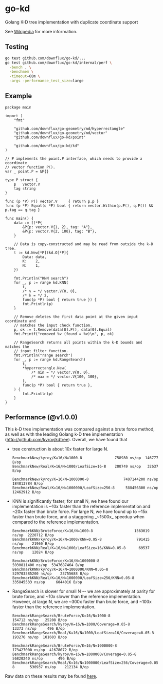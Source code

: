 # go-kd

Golang K-D tree implementation with duplicate coordinate support

See [Wikipedia](https://en.wikipedia.org/wiki/K-d_tree) for more information.

## Testing

```bash
go test github.com/downflux/go-kd/...
go test github.com/downflux/go-kd/internal/perf \
  -bench . \
  -benchmem \
  -timeout=60m \
  -args -performance_test_size=large
```

## Example

```golang
package main

import (
	"fmt"

	"github.com/downflux/go-geometry/nd/hyperrectangle"
	"github.com/downflux/go-geometry/nd/vector"
	"github.com/downflux/go-kd/point"

	"github.com/downflux/go-kd/kd"
)

// P implements the point.P interface, which needs to provide a coordinate
// vector function P().
var _ point.P = &P{}

type P struct {
	p   vector.V
	tag string
}

func (p *P) P() vector.V     { return p.p }
func (p *P) Equal(q *P) bool { return vector.Within(p.P(), q.P()) && p.tag == q.tag }

func main() {
	data := []*P{
		&P{p: vector.V{1, 2}, tag: "A"},
		&P{p: vector.V{2, 100}, tag: "B"},
	}

	// Data is copy-constructed and may be read from outside the k-D tree.
	t := kd.New[*P](kd.O[*P]{
		Data: data,
		K:    2,
		N:    1,
	})

	fmt.Println("KNN search")
	for _, p := range kd.KNN(
		t,
		/* v = */ vector.V{0, 0},
		/* k = */ 2,
		func(p *P) bool { return true }) {
		fmt.Println(p)
	}

	// Remove deletes the first data point at the given input coordinate and
	// matches the input check function.
	p, ok := t.Remove(data[0].P(), data[0].Equal)
	fmt.Printf("removed %v (found = %v)\n", p, ok)

	// RangeSearch returns all points within the k-D bounds and matches the
	// input filter function.
	fmt.Println("range search")
	for _, p := range kd.RangeSearch(
		t,
		*hyperrectangle.New(
			/* min = */ vector.V{0, 0},
			/* max = */ vector.V{100, 100},
		),
		func(p *P) bool { return true },
	) {
		fmt.Println(p)
	}
}
```

## Performance (@v1.0.0)

This k-D tree implementation was compared against a brute force method, as well
as with the leading Golang k-D tree implementation
(http://github.com/kyroy/kdtree). Overall, we have found that

* tree construction is about 10x faster for large N.

  ```
  BenchmarkNew/kyroy/K=16/N=1000-8               758980 ns/op  146777 B/op
  BenchmarkNew/Real/K=16/N=1000/LeafSize=16-8    200749 ns/op   32637 B/op

  BenchmarkNew/kyroy/K=16/N=1000000-8                7407144200 ns/op  184813784 B/op
  BenchmarkNew/Real/K=16/N=1000000/LeafSize=256-8     588456300 ns/op   12462912 B/op
  ```

* KNN is significantly faster; for small N, we have found our implementation is
  ~10x faster than the reference implementation and ~20x faster than brute
  force. For large N, we have found up to ~15x faster than brute force, and a
  staggering _~1500x_ speedup when compared to the reference implementation.

  ```
  BenchmarkKNN/BruteForce/K=16/N=1000-8                   1563019 ns/op  2220712 B/op
  BenchmarkKNN/kyroy/K=16/N=1000/KNN=0.05-8                791415 ns/op    21960 B/op
  BenchmarkKNN/Real/K=16/N=1000/LeafSize=16/KNN=0.05-8      69537 ns/op    12024 B/op

  BenchmarkKNN/BruteForce/K=16/N=1000000-8                       5030811400 ns/op  5347687464 B/op
  BenchmarkKNN/kyroy/K=16/N=1000000/KNN=0.05-8                 529703585200 ns/op    23755688 B/op
  BenchmarkKNN/Real/K=16/N=1000000/LeafSize=256/KNN=0.05-8        335845533 ns/op     6044016 B/op
  ```

* RangeSearch is slower for small N -- we are approximately at parity for brute
  force, and ~10x slower than the reference implementation. However, at large N,
  we are ~300x faster than brute force, and ~100x faster than the reference
  implementation.

  ```
  BenchmarkRangeSearch/BruteForce/K=16/N=1000-8                        154712 ns/op   25208 B/op
  BenchmarkRangeSearch/kyroy/K=16/N=1000/Coverage=0.05-8                13373 ns/op     496 B/op
  BenchmarkRangeSearch/Real/K=16/N=1000/LeafSize=16/Coverage=0.05-8    193276 ns/op  101603 B/op

  BenchmarkRangeSearch/BruteForce/K=16/N=1000000-8                         173427000 ns/op  41678072 B/op
  BenchmarkRangeSearch/kyroy/K=16/N=1000000/Coverage=0.05-8                 56820240 ns/op       496 B/op
  BenchmarkRangeSearch/Real/K=16/N=1000000/LeafSize=256/Coverage=0.05-8       530937 ns/op    212134 B/op
  ```

Raw data on these results may be found [here](/internal/perf/results/v0.5.5.txt).
